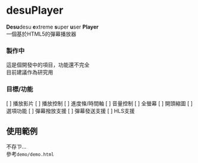 desuPlayer
==========
**Desu**desu **e**xtreme **s**uper **u**ser **Player**  
一個基於HTML5的彈幕播放器

### 製作中
這是個開發中的項目，功能還不完全  
目前建議作為研究用

### 目標/功能
[ ] 播放影片
[ ] 播放控制
[ ] 進度條/時間軸
[ ] 音量控制
[ ] 全螢幕
[ ] 開頭縮圖
[ ] 選項功能
[ ] 彈幕撥放支援
[ ] 彈幕發送支援
[ ] HLS支援

使用範例
-------
不存ㄗ...  
參考`demo/demo.html`